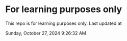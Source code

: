 # For learning purposes only
This repo is for learning purposes only.
Last updated at

Sunday, October 27, 2024 9:26:32 AM

